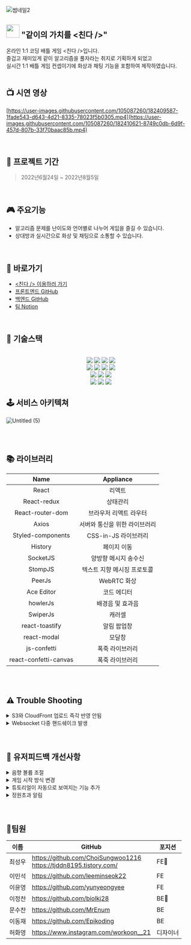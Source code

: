 ![썸네일2](https://user-images.githubusercontent.com/105087260/182070652-d0fd7d0e-5e6b-428a-8447-de94e6957891.png)



 ##   <img src="https://user-images.githubusercontent.com/105087260/181887948-75a5a55b-7270-4154-a10e-72b09af0bc3f.png" width="35px"> "같이의 가치를 <친다 />"
 온라인 1:1 코딩 배틀 게임 <친다 />입니다.
 </br>
 즐겁고 재미있게 같이 알고리즘을 풀자라는 취지로 기획하게 되었고 
 </br>
 실시간 1:1 배틀 게임 컨셉이기에 화상과 채팅 기능을 포함하여 제작하였습니다.
<br />
<br />



## 📺 시연 영상

[https://user-images.githubusercontent.com/105087260/182409587-1fade543-d643-4d21-8335-78023f5b0305.mp4](https://user-images.githubusercontent.com/105087260/182410621-8749c0db-6d9f-457d-807b-33f70baac85b.mp4)


<br />

## 📅 프로젝트 기간

> 2022년6월24일 ~ 2022년8월5일

<br />


## 🎮 주요기능
-  알고리즘 문제를 난이도와 언어별로 나누어 게임을 즐길 수 있습니다.
-  상대방과 실시간으로 화상 및 채팅으로 소통할 수 있습니다.

<br />

## 🔗 바로가기
- [<친다 /> 이용하러 가기](chinda.live)
- [프론트엔드 GitHub](https://github.com/ChoiSungwoo1216/Chin_da_FE)
- [백엔드 GitHub](https://github.com/biolkj28/AlgorithmGameProject-BE)
- [팀 Notion](https://light-track-d8f.notion.site/2f73965ff9804b99a6c74d46808b88c3)
<br />

## 🔧 기술스택
 <br>
<div align=center>

  <img src="https://img.shields.io/badge/React-60d3f3?style=for-the-badge&logo=react&logoColor=black">
 <img src="https://img.shields.io/badge/styled-c260af?style=for-the-badge&logo=styledcomponents&logoColor=black">
  <img src="https://img.shields.io/badge/Redux-7247b5?style=for-the-badge&logo=redux&logoColor=white"> 
  <img src="https://img.shields.io/badge/Axios-5B0BB5?style=for-the-badge&logo=Axios&logoColor=white">
  
  <br>

  <img src="https://img.shields.io/badge/webrtc-333333?style=for-the-badge&logo=webrtc&logoColor=white">
<img src="https://img.shields.io/badge/SockJs-02B78F?style=for-the-badge&logo=SockJs&logoColor=white">
<img src="https://img.shields.io/badge/Stomp-4A86CF?style=for-the-badge&logo=Stomp&logoColor=white">
   <img src="https://img.shields.io/badge/PeerJS-569A31?style=for-the-badge&logo=Peer S3s3&logoColor=white">
  <br>

 
  <img src="https://img.shields.io/badge/AWS%20S3-232F3E?style=for-the-badge&logo=AmazonAWS&logoColor=FF9A00"/>
  <img src="https://img.shields.io/badge/AWS%20CloudFront-232F3E?style=for-the-badge&logo=AmazonAWS&logoColor=FF9A00"/>
  <img src="https://img.shields.io/badge/AWS%20Route%2053-232F3E?style=for-the-badge&logo=AmazonAWS&logoColor=FF9A00"/>
 
  <br>
  <img src="https://img.shields.io/badge/Visual%20Studio%20Code-0078d7.svg?style=for-the-badge&logo=visual-studio-code&logoColor=white">
  <img src="https://img.shields.io/badge/git-%23F05033.svg?style=for-the-badge&logo=git&logoColor=white">
  <img src="https://img.shields.io/badge/github-%23121011.svg?style=for-the-badge&logo=github&logoColor=white">
</div>
  

## 🕹 서비스 아키텍쳐  
![Untitled (5)](https://user-images.githubusercontent.com/105087260/182538445-97693c3f-594b-4b9d-aa7d-d636613c866b.png)

<br />
<br>

## 📚 라이브러리
|Name|Appliance|
|:---:|:---:|
|React|리액트|
|React-redux|상태관리|
|React-router-dom|브라우저 리액트 라우터|
|Axios|서버와 통신을 위한 라이브러리|
|Styled-components|CSS-in-JS 라이브러리|
|History|페이지 이동|
|SocketJS|양방향 메시지 송수신|
|StompJS|텍스트 지향 메시징 프로토콜|
|PeerJs|WebRTC 화상|
|Ace Editor|코드 에디터|
|howlerJs|배경음 및 효과음|
|SwiperJs|캐러셀|
|react-toastify|알림 팝업창|
|react-modal|모달창|
|js-confetti|폭죽 라이브러리|
|react-confetti-canvas|폭죽 라이브러리|

<br />
<br />

## ⚠️ Trouble Shooting

<details>
<summary> S3와 CloudFront 업로드 즉각 반영 안됨</summary>
<div markdown="1">
<br>
 
  <pre> S3 버킷의 내용을 변경했다고 하였지만 사이트에 반영이 되지 않는 이슈</pre>
 * 가설
    -  build과정에서 내용 누락 (압축하는 과정에서 정보 누락 가능성).
    -  S3 자체적으로 반영이 안되는 경우.
    -  CloudFront의 작동 방식의 문제.
 
 * 과정
    -  build과정에서 변하지 않는 `index.html`에 내용을 추가해보고 안의 내용물을 변경하고 배포하여 build된 파일을 확인해서 문제가 없었지만 반영이 되지 않았음.
    -  S3에 CloudFront를 연결하지 않고 내용물은 변경하고 확인해 본 결과, 변경된 내용이 즉각 반영됨.
 
 *  해결 
    -  CloudFront의 작동 방식에 대해서 찾아보니 S3에서 파일을 받아올 때 저장된 캐시가 24시간 유지되는 것을 확인하고 이를 무효화( Invalidations) 작업을 실행해 캐시를 삭제.
</div>
</details>

<details>
<summary> Websocket 다중 핸드쉐이크 발생 </summary>
<div markdown="1">
<br>
 
  <pre> 사이트가 동작하면서 계속 핸드쉐이크가 발생, 요청이 쌓이면서 소켓서버가 터짐. </pre>
  * 가설
     -  페이지 VIEW에 변화가 생기면서 리렌더링 될 때마다 핸드쉐이크가 발생하는 것으로 추측.
 
  * 과정
     -  useState로 사용하던 변수들을 useRef와 redux로 전역상태관리로 사용해서 렌더링이 발생하지 않게 함.
     -  한 함수형 컴포넌트 안에 작성되어 있던 것을 컴포넌트로 분리시켜서 만듦. <br>
    ⇒ 렌더링의 횟수는 현저히 줄어들었지만, 여전히 핸드쉐이크가 발생.
 
 *  해결 
    -  함수형 컴포넌트도 함수라는 것을 다시 한번 인지하고, 결국 함수 내부에 선언된 sock과 stomp가 함수가 재호출 되면서 선언 → 초기화 → 할당의 과정을 계속 하다보니, 선언이 될때마다 서버와 핸드쉐이크하는 것으로 추측.
    -  함수형 컴포넌트 밖에 전역변수로 미리 sock과 client(stomp over시킬 변수명) 미리 선언해 주고, 함수가 재호출된 때, 초기화 → 할당 작업만 진행되게 만듦. <br>
     ⇒ 초반 연결 시에만 핸드쉐이크 발생하고 View가 변경되어도 발생하지 않는 것을 확인.
</div>
</details>

<br />
<br />

## 🙆‍ 유저피드백 개선사항

<details>
  <summary>음향 볼륨 조절</summary>
  <br />
 
 
  * 피드백
  <pre> 볼륨 조절이 필요할 것 같다.<br>
 볼륨이 너무 크다.</pre>
  * 개선사항
    - 배경음 및 효과음 볼륨을 on/off가 아닌 5단계로 볼륨 단계를 나누어 조절 가능하게 변경
    <br />
</details>

<details>
  <summary>게임 시작 방식 변경</summary>
    <br />
 
 
  * 피드백
  <pre> 게임 시작을 명확하게 알 수 없어 시작버튼이 조금 더 분명하게 나타났으면 좋겠다.<br>
 상대가 시작을 했는지 모르겠다는 다수의 의견</pre>
 
  * 개선사항
    - 양쪽 사용자가 ready메세지를 받으면 바로 게임을 시작하는 기존의 방식에서 양쪽이 ready를 누르면 상대의 ready가 보여 가시성을 높였고 방장에게 게임을 시작할 수 있는 버튼을 추가
     <br />
</details>

<details>
  <summary>튜토리얼이 자동으로 보여지는 기능 추가</summary>
    <br />
 
 
  * 피드백
  <pre> 뒤로 가기 버튼이나 따로 설명이 없어서 뒤로 갈 때 사용하기가 어렵다.<br> 
 이것저것 눌러보다가 언어 누르니까 뒤로 가게 되었다며 서비스에 대한 이해 부족으로 이탈율을 줄이기 위한 개선 필요</pre>
 
  * 개선사항
    - 최초 사용자에게 튜토리얼이 자동으로 보여지는 기능 추가
     <br />
</details>

<details>
  <summary>정원초과 알림</summary>
    <br />
 
 
  * 피드백
  <pre>  인원이 찬 방에 입장이 가능하다며 개선 요청</pre>
 
  * 개선사항
    - 정원초과 알림 기능 추가
 
 
</details>

<br />
<br />

##  👥팀원

| 이름     | GitHub                             | 포지션  |
| -------- | ---------------------------------- | --------- |
| 최성우   | https://github.com/ChoiSungwoo1216 <br /> https://tjddn8195.tistory.com/    | FE🔰 |
| 이민석   | https://github.com/leeminseok22     | FE |
| 이윤영   | https://github.com/yunyeongyee     | FE |
| 이정찬   | https://github.com/biolkj28       | BE🔰     |
| 문수찬   | https://github.com/MrEnum  | BE     |
| 이동재   | https://github.com/Epikoding  | BE     |
| 허화영  | https://www.instagram.com/workoon__21   | 디자이너  |

<br />

